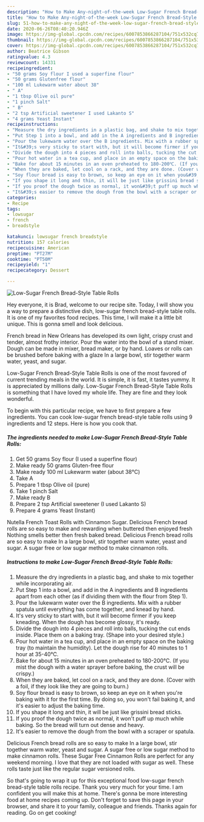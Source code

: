 ```yaml
---
description: "How to Make Any-night-of-the-week Low-Sugar French Bread-Style Table Rolls"
title: "How to Make Any-night-of-the-week Low-Sugar French Bread-Style Table Rolls"
slug: 51-how-to-make-any-night-of-the-week-low-sugar-french-bread-style-table-rolls
date: 2020-06-26T08:40:20.946Z
image: https://img-global.cpcdn.com/recipes/6007853866287104/751x532cq70/low-sugar-french-bread-style-table-rolls-recipe-main-photo.jpg
thumbnail: https://img-global.cpcdn.com/recipes/6007853866287104/751x532cq70/low-sugar-french-bread-style-table-rolls-recipe-main-photo.jpg
cover: https://img-global.cpcdn.com/recipes/6007853866287104/751x532cq70/low-sugar-french-bread-style-table-rolls-recipe-main-photo.jpg
author: Beatrice Gibson
ratingvalue: 4.3
reviewcount: 14331
recipeingredient:
- "50 grams Soy flour I used a superfine flour"
- "50 grams Glutenfree flour"
- "100 ml Lukewarm water about 38"
- " A"
- "1 tbsp Olive oil pure"
- "1 pinch Salt"
- " B"
- "2 tsp Artificial sweetener I used Lakanto S"
- "4 grams Yeast Instant"
recipeinstructions:
- "Measure the dry ingredients in a plastic bag, and shake to mix together while incorporating air."
- "Put Step 1 into a bowl, and add in the A ingredients and B ingredients apart from each other (as if dividing them with the flour from Step 1)."
- "Pour the lukewarm water over the B ingredients. Mix with a rubber spatula until everything has come together, and knead by hand."
- "It&#39;s very sticky to start with, but it will become firmer if you keep kneading. When the dough has become glossy, it&#39;s ready."
- "Divide the dough into 4 pieces and roll into balls, tucking the cut ends inside. Place them on a baking tray. (Shape into your desired style.)"
- "Pour hot water in a tea cup, and place in an empty space on the baking tray (to maintain the humidity). Let the dough rise for 40 minutes to 1 hour at 35-40℃."
- "Bake for about 15 minutes in an oven preheated to 180-200℃. (If you mist the dough with a water sprayer before baking, the crust will be crispy.)"
- "When they are baked, let cool on a rack, and they are done. (Cover with a foil, if they look like they are going to burn.)"
- "Soy flour bread is easy to brown, so keep an eye on it when you&#39;re baking with it for the first time. By doing so, you won&#39;t fail baking it, and it&#39;s easier to adjust the baking time."
- "If you shape it long and thin, it will be just like grissini bread sticks."
- "If you proof the dough twice as normal, it won&#39;t puff up much while baking. So the bread will turn out dense and heavy."
- "It&#39;s easier to remove the dough from the bowl with a scraper or spatula."
categories:
- Recipe
tags:
- lowsugar
- french
- breadstyle

katakunci: lowsugar french breadstyle 
nutrition: 157 calories
recipecuisine: American
preptime: "PT27M"
cooktime: "PT50M"
recipeyield: "1"
recipecategory: Dessert

---
```



![Low-Sugar French Bread-Style Table Rolls](https://img-global.cpcdn.com/recipes/6007853866287104/751x532cq70/low-sugar-french-bread-style-table-rolls-recipe-main-photo.jpg)

Hey everyone, it is Brad, welcome to our recipe site. Today, I will show you a way to prepare a distinctive dish, low-sugar french bread-style table rolls. It is one of my favorites food recipes. This time, I will make it a little bit unique. This is gonna smell and look delicious.

French bread in New Orleans has developed its own light, crispy crust and tender, almost frothy interior. Pour the water into the bowl of a stand mixer. Dough can be made in mixer, bread maker, or by hand. Loaves or rolls can be brushed before baking with a glaze In a large bowl, stir together warm water, yeast, and sugar.

Low-Sugar French Bread-Style Table Rolls is one of the most favored of current trending meals in the world. It is simple, it is fast, it tastes yummy. It is appreciated by millions daily. Low-Sugar French Bread-Style Table Rolls is something that I have loved my whole life. They are fine and they look wonderful.


To begin with this particular recipe, we have to first prepare a few ingredients. You can cook low-sugar french bread-style table rolls using 9 ingredients and 12 steps. Here is how you cook that.

<!--inarticleads1-->

##### The ingredients needed to make Low-Sugar French Bread-Style Table Rolls:

1. Get 50 grams Soy flour (I used a superfine flour)
1. Make ready 50 grams Gluten-free flour
1. Make ready 100 ml Lukewarm water (about 38℃)
1. Take  A
1. Prepare 1 tbsp Olive oil (pure)
1. Take 1 pinch Salt
1. Make ready  B
1. Prepare 2 tsp Artificial sweetener (I used Lakanto S)
1. Prepare 4 grams Yeast (Instant)


Nutella French Toast Rolls with Cinnamon Sugar. Delicious French bread rolls are so easy to make and rewarding when buttered then enjoyed fresh Nothing smells better then fresh baked bread. Delicious French bread rolls are so easy to make In a large bowl, stir together warm water, yeast and sugar. A sugar free or low sugar method to make cinnamon rolls. 

<!--inarticleads2-->

##### Instructions to make Low-Sugar French Bread-Style Table Rolls:

1. Measure the dry ingredients in a plastic bag, and shake to mix together while incorporating air.
1. Put Step 1 into a bowl, and add in the A ingredients and B ingredients apart from each other (as if dividing them with the flour from Step 1).
1. Pour the lukewarm water over the B ingredients. Mix with a rubber spatula until everything has come together, and knead by hand.
1. It&#39;s very sticky to start with, but it will become firmer if you keep kneading. When the dough has become glossy, it&#39;s ready.
1. Divide the dough into 4 pieces and roll into balls, tucking the cut ends inside. Place them on a baking tray. (Shape into your desired style.)
1. Pour hot water in a tea cup, and place in an empty space on the baking tray (to maintain the humidity). Let the dough rise for 40 minutes to 1 hour at 35-40℃.
1. Bake for about 15 minutes in an oven preheated to 180-200℃. (If you mist the dough with a water sprayer before baking, the crust will be crispy.)
1. When they are baked, let cool on a rack, and they are done. (Cover with a foil, if they look like they are going to burn.)
1. Soy flour bread is easy to brown, so keep an eye on it when you&#39;re baking with it for the first time. By doing so, you won&#39;t fail baking it, and it&#39;s easier to adjust the baking time.
1. If you shape it long and thin, it will be just like grissini bread sticks.
1. If you proof the dough twice as normal, it won&#39;t puff up much while baking. So the bread will turn out dense and heavy.
1. It&#39;s easier to remove the dough from the bowl with a scraper or spatula.


Delicious French bread rolls are so easy to make In a large bowl, stir together warm water, yeast and sugar. A sugar free or low sugar method to make cinnamon rolls. These Sugar Free Cinnamon Rolls are perfect for any weekend morning. I love that they are not loaded with sugar as well. These rolls taste just like the regular sugar versioned rolls. 

So that's going to wrap it up for this exceptional food low-sugar french bread-style table rolls recipe. Thank you very much for your time. I am confident you will make this at home. There's gonna be more interesting food at home recipes coming up. Don't forget to save this page in your browser, and share it to your family, colleague and friends. Thanks again for reading. Go on get cooking!
